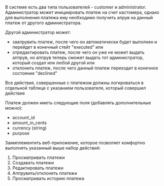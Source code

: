 В системе есть два типа пользователей - customer и administrator. Администратор может инициировать платеж на счет кастомера, однако для выполнения платежа ему необходимо получить апрув на данный платеж от другого администратора.

Другой администратор может:
- заапрувить платеж, после чего он автоматически будет выполнен и перейдет в конечный стейт "executed"
или
- отредактировать платеж, после чего он уже не может выдать аппрув, но аппрув теперь сможет выдать тот администратор, который создал или любой другой
или
- отклонить платеж, после чего данный платеж переходит в конечное состояние "declined"

Все действия, совершенные с платежом должны логироваться в отдельной таблице с указанием пользователя, который совершил действие

Платеж должен иметь следующие поля (добавлять дополнительные можно):
- account_id
- amount_in_cents
- currency (string)
- purpose

Заимплементить веб-приложение, которое позволяет комфортно выполнять указанный выше набор действий:
1. Просматривать платежи
2. Создавать платежи
3. Редактировать платежи
4. Аппрувить/отклонять платежи
5. Просматривать историю платежа
